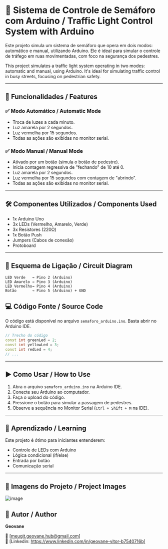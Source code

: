
# 🚦 Sistema de Controle de Semáforo com Arduino / Traffic Light Control System with Arduino

Este projeto simula um sistema de semáforo que opera em dois modos: automático e manual, utilizando Arduino. Ele é ideal para simular o controle de tráfego em ruas movimentadas, com foco na segurança dos pedestres.

This project simulates a traffic light system operating in two modes: automatic and manual, using Arduino. It's ideal for simulating traffic control in busy streets, focusing on pedestrian safety.

---

## 📌 Funcionalidades / Features

### ✅ Modo Automático / Automatic Mode
- Troca de luzes a cada minuto.
- Luz amarela por 2 segundos.
- Luz vermelha por 15 segundos.
- Todas as ações são exibidas no monitor serial.

### ✅ Modo Manual / Manual Mode
- Ativado por um botão (simula o botão de pedestre).
- Inicia contagem regressiva de "fechando" de 10 até 0.
- Luz amarela por 2 segundos.
- Luz vermelha por 15 segundos com contagem de "abrindo".
- Todas as ações são exibidas no monitor serial.

---

## 🛠️ Componentes Utilizados / Components Used

- 1x Arduino Uno
- 3x LEDs (Vermelho, Amarelo, Verde)
- 3x Resistores (220Ω)
- 1x Botão Push
- Jumpers (Cabos de conexão)
- Protoboard

---

## 🔌 Esquema de Ligação / Circuit Diagram

```
LED Verde   → Pino 2 (Arduino)
LED Amarelo → Pino 3 (Arduino)
LED Vermelho→ Pino 4 (Arduino)
Botão       → Pino 5 (Arduino) + GND
```

## 💻 Código Fonte / Source Code

O código está disponível no arquivo `semaforo_arduino.ino`. Basta abrir no Arduino IDE.

```cpp
// Trecho do código
const int greenLed = 2;
const int yellowLed = 3;
const int redLed = 4;
// ...
```

---

## ▶️ Como Usar / How to Use

1. Abra o arquivo `semaforo_arduino.ino` na Arduino IDE.
2. Conecte seu Arduino ao computador.
3. Faça o upload do código.
4. Pressione o botão para simular a passagem de pedestres.
5. Observe a sequência no Monitor Serial (`Ctrl + Shift + M` na IDE).

---

## 🧠 Aprendizado / Learning

Este projeto é ótimo para iniciantes entenderem:
- Controle de LEDs com Arduino
- Lógica condicional (if/else)
- Entrada por botão
- Comunicação serial

---

## 📸 Imagens do Projeto / Project Images

![image](https://github.com/user-attachments/assets/094f54c5-cfa6-496e-9983-4bce51c6d348)


## 🤝 Autor / Author

**Geovane**

📧 [meugit.geovane.hub@gmail.com]  
💼 [Linkedin: https://www.linkedin.com/in/geovane-vitor-b7540716b]
